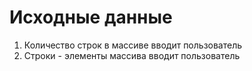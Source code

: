# Исходные данные

1. Количество строк в массиве вводит пользователь
2. Строки - элементы массива вводит пользователь

# 